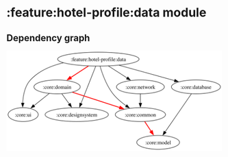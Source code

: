# :feature:hotel-profile:data module
## Dependency graph
![Dependency graph](../../../docs/images/graphs/dep_graph_feature_hotel_profile_data.svg)
